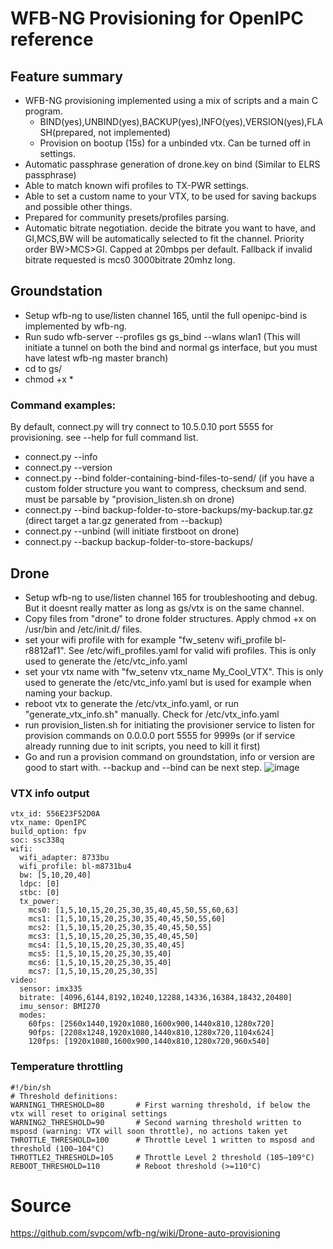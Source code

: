 # WFB-NG Provisioning for OpenIPC reference

## Feature summary
- WFB-NG provisioning implemented using a mix of scripts and a main C program.
  - BIND(yes),UNBIND(yes),BACKUP(yes),INFO(yes),VERSION(yes),FLASH(prepared, not implemented)
  - Provision on bootup (15s) for a unbinded vtx. Can be turned off in settings.
- Automatic passphrase generation of drone.key on bind (Similar to ELRS passphrase)
- Able to match known wifi profiles to TX-PWR settings.
- Able to set a custom name to your VTX, to be used for saving backups and possible other things.
- Prepared for community presets/profiles parsing.
- Automatic bitrate negotiation. decide the bitrate you want to have, and GI,MCS,BW will be automatically selected to fit the channel. Priority order BW>MCS>GI. Capped at 20mbps per default. Fallback if invalid bitrate requested is mcs0 3000bitrate 20mhz long.

## Groundstation
- Setup wfb-ng to use/listen channel 165, until the full openipc-bind is implemented by wfb-ng.
- Run sudo wfb-server --profiles gs gs_bind --wlans wlan1 (This will initiate a tunnel on both the bind and normal gs interface, but you must have latest wfb-ng master branch)
- cd to gs/
- chmod +x *

### Command examples:
By default, connect.py will try connect to 10.5.0.10 port 5555 for provisioning. see --help for full command list.
- connect.py --info
- connect.py --version
- connect.py --bind folder-containing-bind-files-to-send/ (if you have a custom folder structure you want to compress, checksum and send. must be parsable by "provision_listen.sh on drone)
- connect.py --bind backup-folder-to-store-backups/my-backup.tar.gz (direct target a tar.gz generated from --backup)
- connect.py --unbind (will initiate firstboot on drone)
- connect.py --backup backup-folder-to-store-backups/

## Drone
- Setup wfb-ng to use/listen channel 165 for troubleshooting and debug. But it doesnt really matter as long as gs/vtx is on the same channel.
- Copy files from "drone" to drone folder structures. Apply chmod +x on /usr/bin and /etc/init.d/ files.
- set your wifi profile with for example "fw_setenv wifi_profile bl-r8812af1". See /etc/wifi_profiles.yaml for valid wifi profiles. This is only used to generate the /etc/vtc_info.yaml
- set your vtx name with "fw_setenv vtx_name My_Cool_VTX". This is only used to generate the /etc/vtc_info.yaml but is used for example when naming your backup.
- reboot vtx to generate the /etc/vtx_info.yaml, or run "generate_vtx_info.sh" manually. Check for /etc/vtx_info.yaml
- run provision_listen.sh for initiating the provisioner service to listen for provision commands on 0.0.0.0 port 5555 for 9999s (or if service already running due to init scripts, you need to kill it first)
- Go and run a provision command on groundstation, info or version are good to start with. --backup and --bind can be next step.
![image](https://github.com/user-attachments/assets/1a9d4826-eae6-4a45-9abb-089b07da9fe4)

### VTX info output
````
vtx_id: 556E23F52D0A
vtx_name: OpenIPC
build_option: fpv
soc: ssc338q
wifi:
  wifi_adapter: 8733bu
  wifi_profile: bl-m8731bu4
  bw: [5,10,20,40]
  ldpc: [0]
  stbc: [0]
  tx_power:
    mcs0: [1,5,10,15,20,25,30,35,40,45,50,55,60,63]
    mcs1: [1,5,10,15,20,25,30,35,40,45,50,55,60]
    mcs2: [1,5,10,15,20,25,30,35,40,45,50,55]
    mcs3: [1,5,10,15,20,25,30,35,40,45,50]
    mcs4: [1,5,10,15,20,25,30,35,40,45]
    mcs5: [1,5,10,15,20,25,30,35,40]
    mcs6: [1,5,10,15,20,25,30,35,40]
    mcs7: [1,5,10,15,20,25,30,35]
video:
  sensor: imx335
  bitrate: [4096,6144,8192,10240,12288,14336,16384,18432,20480]
  imu_sensor: BMI270
  modes:
    60fps: [2560x1440,1920x1080,1600x900,1440x810,1280x720]
    90fps: [2208x1248,1920x1080,1440x810,1280x720,1104x624]
    120fps: [1920x1080,1600x900,1440x810,1280x720,960x540]
````
### Temperature throttling
````
#!/bin/sh
# Threshold definitions:
WARNING1_THRESHOLD=80       # First warning threshold, if below the vtx will reset to original settings
WARNING2_THRESHOLD=90       # Second warning threshold written to msposd (warning: VTX will soon throttle), no actions taken yet
THROTTLE_THRESHOLD=100      # Throttle Level 1 written to msposd and  threshold (100–104°C)
THROTTLE2_THRESHOLD=105     # Throttle Level 2 threshold (105–109°C)
REBOOT_THRESHOLD=110        # Reboot threshold (>=110°C)
````

# Source
https://github.com/svpcom/wfb-ng/wiki/Drone-auto-provisioning
